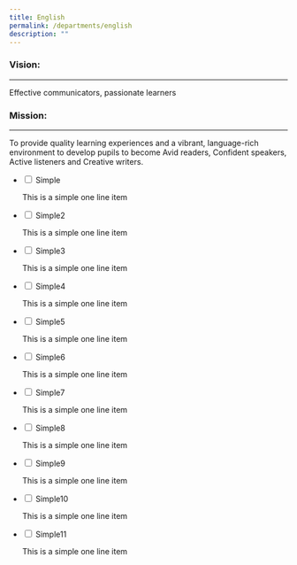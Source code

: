 ```yaml
---
title: English
permalink: /departments/english
description: ""
---
```

### Vision:
-------

Effective communicators, passionate learners

### Mission:
--------

To provide quality learning experiences and a vibrant, language-rich environment to develop pupils to become Avid readers, Confident speakers, Active listeners and Creative writers.

<ul class="jekyllcodex_accordion">
  <li>
    <input type="checkbox" id="accordion1">
    <label for="accordion1">Simple</label>
    <div>
      <p>This is a simple one line item</p>
    </div>
	</li>  
  <li>
    <input type="checkbox" id="accordion2">
    <label for="accordion2">Simple2</label
    <div>
      <p>This is a simple one line item</p>
    </div>
	</li>
	<li>
    <input type="checkbox" id="accordion3">
    <label for="accordion3">Simple3</label>
    <div>
      <p>This is a simple one line item</p>
    </div>
	</li>
	<li>
    <input type="checkbox" id="accordion4">
    <label for="accordion4">Simple4</label>
    <div>
      <p>This is a simple one line item</p>
    </div>
	</li>
	<li>
    <input type="checkbox" id="accordion5">
    <label for="accordion5">Simple5</label>
    <div>
      <p>This is a simple one line item</p>
    </div>
	</li>
	<li>
    <input type="checkbox" id="accordion6">
    <label for="accordion6">Simple6</label>
    <div>
      <p>This is a simple one line item</p>
    </div>
	</li>
	<li>
    <input type="checkbox" id="accordion7">
    <label for="accordion7">Simple7</label>
    <div>
      <p>This is a simple one line item</p>
    </div>
	</li>
	<li>
    <input type="checkbox" id="accordion8">
    <label for="accordion8">Simple8</label>
    <div>
      <p>This is a simple one line item</p>
    </div>
	</li>
	<li>
    <input type="checkbox" id="accordion9">
    <label for="accordion9">Simple9</label>
    <div>
      <p>This is a simple one line item</p>
    </div>
	</li>
	<li>
    <input type="checkbox" id="accordion10">
    <label for="accordion10">Simple10</label>
    <div>
      <p>This is a simple one line item</p>
    </div>
	</li>
	<li>
    <input type="checkbox" id="accordion11">
    <label for="accordion11">Simple11</label>
    <div>
      <p>This is a simple one line item</p>
    </div>
	</li>
</ul>
